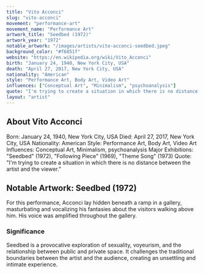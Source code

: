 ```yaml
---
title: "Vito Acconci"
slug: "vito-acconci"
movement: "performance-art"
movement_name: "Performance Art"
artwork_title: "Seedbed (1972)"
artwork_year: "1972"
notable_artwork: "/images/artists/vito-acconci-seedbed.jpeg"
background_color: "#f6851f"
website: "https://en.wikipedia.org/wiki/Vito_Acconci"
birth: "January 24, 1940, New York City, USA"
death: "April 27, 2017, New York City, USA"
nationality: "American"
style: "Performance Art, Body Art, Video Art"
influences: ["Conceptual Art", "Minimalism", "psychoanalysis"]
quote: "I'm trying to create a situation in which there is no distance between the artist and the viewer."
layout: "artist"
---
```


## About Vito Acconci

Born: January 24, 1940, New York City, USA Died: April 27, 2017, New York City, USA Nationality: American Style: Performance Art, Body Art, Video Art Influences: Conceptual Art, Minimalism, psychoanalysis Major Exhibitions: "Seedbed" (1972), "Following Piece" (1969), "Theme Song" (1973) Quote: "I'm trying to create a situation in which there is no distance between the artist and the viewer."

## Notable Artwork: Seedbed (1972)

For this performance, Acconci lay hidden beneath a ramp in a gallery, masturbating and vocalizing his fantasies about the visitors walking above him. His voice was amplified throughout the gallery.

### Significance

Seedbed is a provocative exploration of sexuality, voyeurism, and the relationship between public and private space. It challenges the traditional boundaries between the artist and the audience, creating an unsettling and intimate experience.

